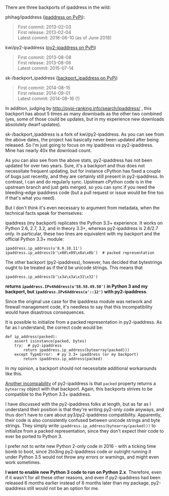 There are three backports of ipaddress in the wild:

phihag/ipaddress ([ipaddress on PyPi](https://pypi.org/project/ipaddress/)):
> First commit:  2013-02-03<br>
> First release: 2013-02-04<br>
> Latest commit: 2018-06-10 (as of June 2018)

kwi/py2-ipaddress ([py2-ipaddress on PyPi](https://pypi.org/project/py2-ipaddress/))
> First commit:  2013-08-08<br>
> First release: 2013-08-08<br>
> Latest commit: 2015-07-14

sk-/backport_ipaddress ([backport_ipaddress on PyPi](https://pypi.org/project/backport_ipaddress/))
> First commit:  2014-08-15<br>
> First release: 2014-09-01<br>
> Latest commit: 2014-08-16 (!)

In addition, judging by http://pypi-ranking.info/search/ipaddress/ , this backport has about 5 times as many downloads as the other two combined (yes, some of those could be updates, but in my experience new downloads absolutely dwarf updates).

sk-/backport_ipaddress is a fork of kwi/py2-ipaddress. As you can see from the above dates, the project has basically never been updated after being released. So I'm just going to focus on my ipaddress vs py2-ipaddress. Mine has nearly 40x the download count.

As you can also see from the above stats, py2-ipaddress has not been updated for over two years. Sure, it's a backport and thus does not necessitate frequent updating, but for instance cPython has fixed a couple of bugs just recently, and they are certainly still present in py2-ipaddress. In contrast, I can and do regularly sync. Upstream cPython code is in the upstream branch and just gets merged, so you can sync if you need the bleeding-edge ipaddress code (but a pull request or issue would be fine too if that's what you need).

But I don't think it's even necessary to argument from metadata, when the technical facts speak for themselves:

ipaddress (my backport) replicates the Python 3.3+ experience. It works on Python 2.6, 2.7, 3.2, and in theory 3.3+, whereas py2-ipaddress is 2.6/2.7 only. In particular, these two lines are equivalent with my backport and the official Python 3.3+ module:

    ipaddress.ip_address(u'8.9.10.11')
    ipaddress.ip_address(b'\x08\x09\x0a\x0b')  # packed representation

The other backport (py2-ipaddress), however, has decided that bytestrings ought to be treated as if the'd be unicode strings. This means that

    ipaddress.ip_address(b'\x3a\x3a\x31\x32')

**returns `ipaddress.IPv4Address(u'58.58.49.50')` in Python 3 and my backport, but `ipaddress.IPv6Address(u'::12')` with py2-ipaddress**.

Since the original use case for the ipaddress module was network and firewall management code, it's needless to say that this incompatibility would have disastrous consequences.

It is possible to initialize from a packed representation in py2-ipaddress. As far as I understand, the correct code would be:

    def ip_address(packed):
        assert isinstance(packed, bytes)
        try:  # py2-ipaddress
            return ipaddress.ip_address(bytearray(packed)))
        except TypeError:  # py 3.3+ ipaddress (or my backport)
            return ipaddress.ip_address(packed)

In my opinion, a backport should not necessitate additional workarounds like this.

[Another incompability](https://github.com/maxmind/GeoIP2-python/issues/41) of py2-ipaddress is that `packed` property returns a `bytearray` object with that backport. Again, this backports strives to be compatible to the Python 3.3+ ipaddress.

I have discussed with the py2-ipaddress folks at length, but as far as I understand their position is that they're writing py2-only code anyways, and thus don't have to care about py3/py2-ipaddress compatibility. Apparently, their code is also consistently confused between unicode strings and byte strings. They simply write `ipaddress.ip_address(bytearray(packed)))` to initialize from a packed representation, since they don't expect their code to ever be ported to Python 3.

I prefer not to write new Python 2-only code in 2016 - with a ticking time bomb to boot, since 2to3ing py2-ipaddress code or outright running it under Python 3.5 would not throw any errors or warnings, and might even work sometimes.

**I want to enable new Python 3 code to run on Python 2.x**. Therefore, even if it wasn't for all these other reasons, and even if py2-ipaddress had been released 6 months earlier instead of 6 months later than my package, py2-ipaddress still would not be an option for me.
